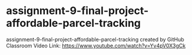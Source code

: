 # assignment-9-final-project-affordable-parcel-tracking
assignment-9-final-project-affordable-parcel-tracking created by GitHub Classroom
Video Link: https://www.youtube.com/watch?v=Yv4pV0X3gCk
